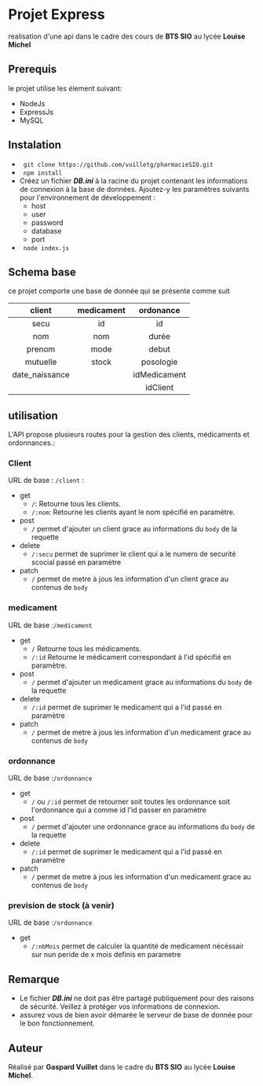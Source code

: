# Projet Express
realisation d'une api dans le cadre des cours de **BTS SIO** au lycée **Louise Michel**

## Prerequis 
le projet utilise les élement suivant:
* NodeJs
* ExpressJs
* MySQL

## Instalation

* ``` git clone https://github.com/vuilletg/pharmacieSIO.git```
* ``` npm install```
* Créez un fichier **_DB.ini_** à la racine du projet contenant les informations de connexion à la base de données. Ajoutez-y les paramètres suivants pour l'environnement de développement :
  * host 
  * user
  * password
  * database
  * port
* ``` node index.js```
## Schema base
ce projet comporte une base de donnée qui se présente comme suit

|     client     | medicament |  ordonance   |
|:--------------:|:----------:|:------------:|
|      secu      |     id     |      id      |
|      nom       |    nom     |    durée     |
|     prenom     |    mode    |    debut     |
|    mutuelle    |   stock    |  posologie   |
| date_naissance |            | idMedicament |
|                |            |   idClient   |

## utilisation
L'API propose plusieurs routes pour la gestion des clients, médicaments et ordonnances.:
### Client
URL de base : ```/client``` :
* get
  * ```/```: Retourne tous les clients.
  * ```/:nom```: Retourne les clients ayant le nom spécifié en paramètre.
* post
  * ```/``` permet d'ajouter un client grace au informations du ```body``` de la requette 
* delete 
  * ```/:secu``` permet de suprimer le client qui a le numero de securité scocial passé en paramètre
* patch 
  * ```/``` permet de metre à jous les information d'un client grace au contenus de ```body```
### medicament
URL de base :```/medicament``` 
* get 
  * ```/``` Retourne tous les médicaments.
  * ```/:id``` Retourne le médicament correspondant à l'id spécifié en paramètre.
* post
  * ```/``` permet d'ajouter un medicament grace au informations du ```body``` de la requette
* delete
  * ```/:id``` permet de suprimer le medicament qui a l'id passé en paramètre
* patch 
  * ```/``` permet de metre à jous les information d'un medicament grace au contenus de ```body```
### ordonnance
URL de base :```/ordonnance```
* get
  * ```/``` ou ```/:id``` permet de retourner soit toutes les ordonnance soit l'ordonnance qui a comme id l'id passer en paramètre
* post
  * ```/``` permet d'ajouter une ordonnance grace au informations du ```body``` de la requette
* delete
  * ```/:id``` permet de suprimer le medicament qui a l'id passé en paramètre
* patch
  * ```/``` permet de metre à jous les information d'un medicament grace au contenus de ```body```
### prevision de stock (à venir)
URL de base  :```/ordonnance```
* get
  * ```/:nbMois``` permet de calculer la quantité de medicament nécéssair sur nun peride de x mois definis en parametre
## Remarque 
* Le fichier **_DB.ini_** ne doit pas être partagé publiquement pour des raisons de sécurité. Veillez à protéger vos informations de connexion.
* assurez vous de bien avoir démarée le serveur de base de donnée pour le bon fonctionnement.
## Auteur
Réalisé par **Gaspard Vuillet** dans le cadre du **BTS SIO** au lycée **Louise Michel**.